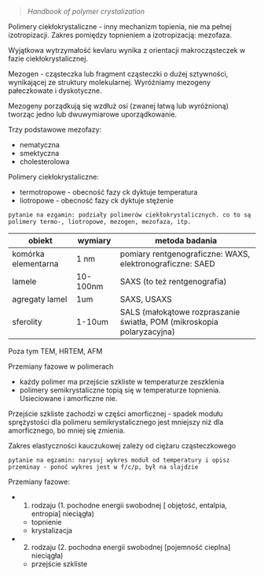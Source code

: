 > *Handbook of polymer crystalization*

Polimery ciekłokrystaliczne - inny mechanizm topienia, nie ma pełnej izotropizacji. Zakres pomiędzy topnieniem a izotropizacją: mezofaza.

Wyjątkowa wytrzymałość kevlaru wynika z orientacji makrocząsteczek w fazie ciekłokrystalicznej.

Mezogen - cząsteczka lub fragment cząsteczki o dużej sztywności, wynikającej ze struktury molekularnej. Wyróżniamy mezogeny pałeczkowate i dyskotyczne. 

Mezogeny porządkują się wzdłuż osi (zwanej łatwą lub wyróżnioną) tworząc jedno lub dwuwymiarowe uporządkowanie.

Trzy podstawowe mezofazy:

- nematyczna
- smektyczna
- cholesterolowa

Polimery ciekłokrystaliczne:

- termotropowe - obecność fazy ck dyktuje temperatura
- liotropowe - obecność fazy ck dyktuje stężenie

`pytanie na ezgamin: podziały polimerów ciekłokrystalicznych. co to są polimery termo-, liotropowe, mezogen, mezofaza, itp.`

|obiekt| wymiary| metoda badania|
|-|-|-|
|komórka elementarna|1 nm| pomiary rentgenograficzne: WAXS, elektronograficzne: SAED|
|lamele| 10-100nm| SAXS (to też rentgenografia)|
|agregaty lamel| 1um| SAXS, USAXS|
|sferolity| 1-10um| SALS (małokątowe rozpraszanie światła, POM (mikroskopia polaryzacyjna)|

Poza tym TEM, HRTEM, AFM

Przemiany fazowe w polimerach

- każdy polimer ma przejście szkliste w temperaturze zeszklenia
- polimery semikrystaliczne topią się w temperaturze topnienia. Usieciowane i amorficzne nie.

Przejście szkliste zachodzi w części amorficznej - spadek modułu sprężystości dla polimeru semikrystalicznego jest mniejszy niż dla amorficznego, bo mniej się zmienia.

Zakres elastyczności kauczukowej zależy od ciężaru cząsteczkowego

`pytanie na egzamin: narysuj wykres moduł od temperatury i opisz przeminay - ponoć wykres jest w f/c/p, był na slajdzie`

Przemiany fazowe:

- 1. rodzaju (1. pochodne energii swobodnej \[ objętość, entalpia, entropia\] nieciągła)
	- topnienie
	- krystalizacja
- 2. rodzaju (2. pochodna energii swobodnej \[pojemność cieplna\] nieciągła)
	- przejście szkliste